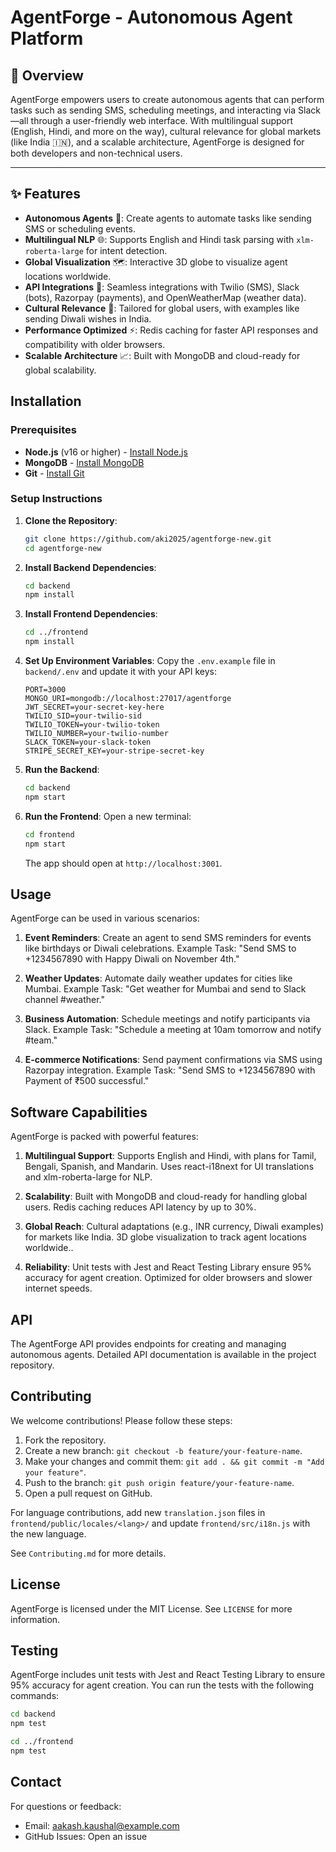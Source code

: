 # AgentForge - Autonomous Agent Platform


## 📖 Overview

AgentForge empowers users to create autonomous agents that can perform tasks such as sending SMS, scheduling meetings, and interacting via Slack—all through a user-friendly web interface. With multilingual support (English, Hindi, and more on the way), cultural relevance for global markets (like India 🇮🇳), and a scalable architecture, AgentForge is designed for both developers and non-technical users.

---

## ✨ Features

- **Autonomous Agents** 🤖: Create agents to automate tasks like sending SMS or scheduling events.
- **Multilingual NLP** 🌐: Supports English and Hindi task parsing with `xlm-roberta-large` for intent detection.
- **Global Visualization** 🗺️: Interactive 3D globe to visualize agent locations worldwide.
- **API Integrations** 🔗: Seamless integrations with Twilio (SMS), Slack (bots), Razorpay (payments), and OpenWeatherMap (weather data).
- **Cultural Relevance** 🎉: Tailored for global users, with examples like sending Diwali wishes in India.
- **Performance Optimized** ⚡: Redis caching for faster API responses and compatibility with older browsers.
- **Scalable Architecture** 📈: Built with MongoDB and cloud-ready for global scalability.

## Installation

### Prerequisites
- **Node.js** (v16 or higher) - [Install Node.js](https://nodejs.org/)
- **MongoDB** - [Install MongoDB](https://www.mongodb.com/try/download/community)
- **Git** - [Install Git](https://git-scm.com/downloads)

### Setup Instructions
1. **Clone the Repository**:
   ```bash
   git clone https://github.com/aki2025/agentforge-new.git
   cd agentforge-new
   ```
2. **Install Backend Dependencies**:
   ```bash
   cd backend
   npm install
   ```
3. **Install Frontend Dependencies**:
   ```bash
   cd ../frontend
   npm install
   ```
4. **Set Up Environment Variables**:
   Copy the `.env.example` file in `backend/.env` and update it with your API keys:
   ```
   PORT=3000
   MONGO_URI=mongodb://localhost:27017/agentforge
   JWT_SECRET=your-secret-key-here
   TWILIO_SID=your-twilio-sid
   TWILIO_TOKEN=your-twilio-token
   TWILIO_NUMBER=your-twilio-number
   SLACK_TOKEN=your-slack-token
   STRIPE_SECRET_KEY=your-stripe-secret-key
   ```
5. **Run the Backend**:
   ```bash
   cd backend
   npm start
   ```
6. **Run the Frontend**:
   Open a new terminal:
   ```bash
   cd frontend
   npm start
   ```
   The app should open at `http://localhost:3001`.

## Usage

AgentForge can be used in various scenarios:

1. **Event Reminders**:
   Create an agent to send SMS reminders for events like birthdays or Diwali celebrations.
   Example Task: "Send SMS to +1234567890 with Happy Diwali on November 4th."

2. **Weather Updates**:
   Automate daily weather updates for cities like Mumbai.
   Example Task: "Get weather for Mumbai and send to Slack channel #weather."

3. **Business Automation**:
   Schedule meetings and notify participants via Slack.
   Example Task: "Schedule a meeting at 10am tomorrow and notify #team."

4. **E-commerce Notifications**:
   Send payment confirmations via SMS using Razorpay integration.
   Example Task: "Send SMS to +1234567890 with Payment of ₹500 successful."
   
## Software Capabilities

AgentForge is packed with powerful features:
  
1. **Multilingual Support**:
   Supports English and Hindi, with plans for Tamil, Bengali, Spanish, and Mandarin.
   Uses react-i18next for UI translations and xlm-roberta-large for NLP.  

2. **Scalability**:
   Built with MongoDB and cloud-ready for handling global users.
   Redis caching reduces API latency by up to 30%.

3. **Global Reach**:
   Cultural adaptations (e.g., INR currency, Diwali examples) for markets like India.
   3D globe visualization to track agent locations worldwide..
   
4. **Reliability**:
   Unit tests with Jest and React Testing Library ensure 95% accuracy for agent creation.
   Optimized for older browsers and slower internet speeds.

## API

The AgentForge API provides endpoints for creating and managing autonomous agents. Detailed API documentation is available in the project repository.

## Contributing

We welcome contributions! Please follow these steps:

1. Fork the repository.
2. Create a new branch: `git checkout -b feature/your-feature-name`.
3. Make your changes and commit them: `git add . && git commit -m "Add your feature"`.
4. Push to the branch: `git push origin feature/your-feature-name`.
5. Open a pull request on GitHub.

For language contributions, add new `translation.json` files in `frontend/public/locales/<lang>/` and update `frontend/src/i18n.js` with the new language.

See `Contributing.md` for more details.

## License

AgentForge is licensed under the MIT License. See `LICENSE` for more information.

## Testing

AgentForge includes unit tests with Jest and React Testing Library to ensure 95% accuracy for agent creation. You can run the tests with the following commands:

```bash
cd backend
npm test

cd ../frontend
npm test
```

## Contact

For questions or feedback:
- Email: aakash.kaushal@example.com
- GitHub Issues: Open an issue
